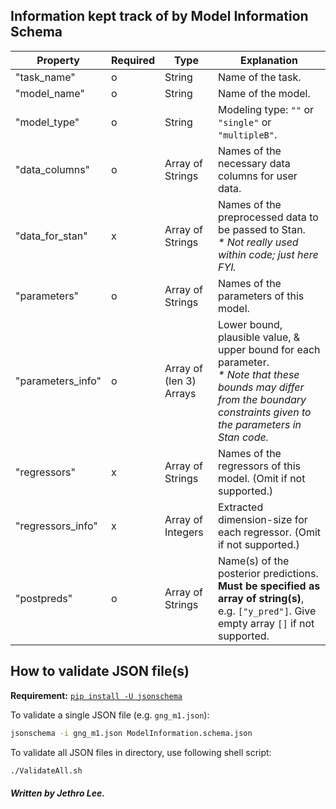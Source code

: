 ## Information kept track of by Model Information Schema
Property | Required | Type | Explanation
-|-|-|-
"task_name" | o | String | Name of the task.
"model_name" | o | String | Name of the model.
"model_type" | o | String | Modeling type: `""` or `"single"` or `"multipleB"`.
"data_columns" | o | Array of Strings | Names of the necessary data columns for user data.
"data_for_stan" | x | Array of Strings | Names of the preprocessed data to be passed to Stan.</br> *\* Not really used within code; just here FYI.*
"parameters" | o | Array of Strings | Names of the parameters of this model.
"parameters_info" | o | Array of (len 3) Arrays | Lower bound, plausible value, & upper bound for each parameter.</br> *\* Note that these bounds may differ from the boundary constraints given to the parameters in Stan code.*
"regressors" | x | Array of Strings | Names of the regressors of this model. (Omit if not supported.)
"regressors_info" | x | Array of Integers | Extracted dimension-size for each regressor. (Omit if not supported.)
"postpreds" | o | Array of Strings | Name(s) of the posterior predictions. **Must be specified as array of string(s)**, e.g. `["y_pred"]`. Give empty array `[]` if not supported.

## How to validate JSON file(s)
**Requirement:** [`pip install -U jsonschema`](https://github.com/Julian/jsonschema)

To validate a single JSON file (e.g. `gng_m1.json`):
```sh
jsonschema -i gng_m1.json ModelInformation.schema.json
```
To validate all JSON files in directory, use following shell script:
```sh
./ValidateAll.sh
```

##### Written by Jethro Lee.
